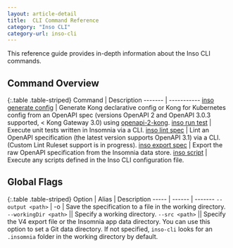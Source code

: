 ```yaml
---
layout: article-detail
title:  CLI Command Reference
category: "Inso CLI"
category-url: inso-cli
---
```


This reference guide provides in-depth information about the Inso CLI commands.

## Command Overview

{:.table .table-striped}
Command | Description
------- | -----------
[inso generate config](/inso-cli/cli-command-reference/inso-generate-config) | Generate Kong declarative config or Kong for Kubernetes config from an OpenAPI spec (versions OpenAPI 2 and OpenAPI 3.0.3 supported, < Kong Gateway 3.0) using [openapi-2-kong](https://github.com/Kong/insomnia/tree/develop/packages/openapi-2-kong).
[inso run test](/inso-cli/cli-command-reference/inso-run-test) | Execute unit tests written in Insomnia via a CLI.
[inso lint spec](/inso-cli/cli-command-reference/inso-lint-spec) | Lint an OpenAPI specification (the latest version supports OpenAPI 3.1) via a CLI. (Custom Lint Ruleset support is in progress).
[inso export spec](/inso-cli/cli-command-reference/inso-export-spec) | Export the raw OpenAPI specification from the Insomnia data store.
[inso script](/inso-cli/cli-command-reference/inso-script) | Execute any scripts defined in the Inso CLI configuration file.

## Global Flags

{:.table .table-striped}
Option  | Alias | Description
----- | ------ | -------
`--output <path>` | -o | Save the specification to a file in the working directory.
`--workingDir <path>` || Specify a working directory.
`--src <path>` || Specify the V4 export file or the Insomnia app data directory. You can use this option to set a Git data directory. If not specified, `inso-cli` looks for an `.insomnia` folder in the working directory by default.
